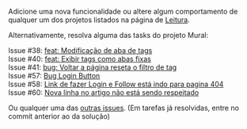 Adicione uma nova funcionalidade ou altere algum comportamento de qualquer um dos projetos listados na página de [Leitura](./leitura).

Alternativamente, resolva alguma das tasks do projeto Mural:

Issue #38: [feat: Modificação de aba de tags](https://github.com/irmaos-dev/mural/issues/38)  
Issue #40: [feat: Exibir tags como abas fixas](https://github.com/irmaos-dev/mural/issues/40)  
Issue #41: [bug: Voltar a página reseta o filtro de tag](https://github.com/irmaos-dev/mural/issues/41)  
Issue #57: [Bug Login Button](https://github.com/irmaos-dev/mural/issues/57)  
Issue #58: [Link de fazer Login e Follow está indo para pagina 404](https://github.com/irmaos-dev/mural/issues/58)  
Issue #60: [Nova linha no artigo não está sendo respeitado](https://github.com/irmaos-dev/mural/issues/60)  

Ou qualquer uma das [outras issues](https://github.com/irmaos-dev/mural/issues?q=is%3Aissue%20label%3Aclient%20-label%3Aserver). (Em tarefas já resolvidas, entre no commit anterior ao da solução)